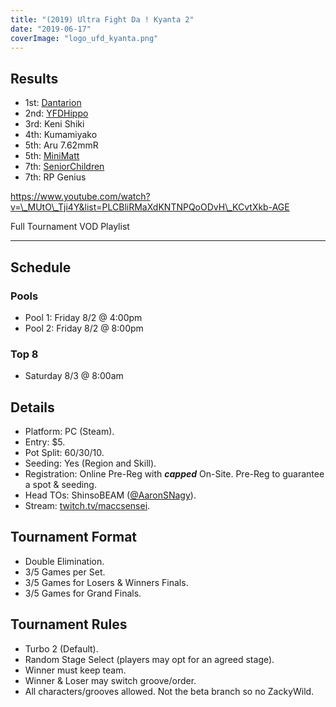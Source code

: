 ```yaml
---
title: "(2019) Ultra Fight Da ! Kyanta 2"
date: "2019-06-17"
coverImage: "logo_ufd_kyanta.png"
---
```


## Results

- 1st: [Dantarion](@Dantarion)
- 2nd: [YFDHippo](@YFDHippo)
- 3rd: Keni Shiki
- 4th: Kumamiyako
- 5th: Aru 7.62mmR
- 5th: [MiniMatt](@MiniMatt_)
- 7th: [SeniorChildren](@videoshuevos)
- 7th: RP Genius

https://www.youtube.com/watch?v=\_MUtO\_Tji4Y&list=PLCBliRMaXdKNTNPQoODvH\_KCvtXkb-AGE

Full Tournament VOD Playlist  

* * *

## Schedule

### Pools

- Pool 1: Friday 8/2 @ 4:00pm
- Pool 2: Friday 8/2 @ 8:00pm

### Top 8

- Saturday 8/3 @ 8:00am

## Details

- Platform: PC (Steam).
- Entry: $5.
- Pot Split: 60/30/10.
- Seeding: Yes (Region and Skill).
- Registration: Online Pre-Reg with **_capped_** On-Site. Pre-Reg to guarantee a spot & seeding.
- Head TOs: ShinsoBEAM ([@AaronSNagy](https://twitter.com/AaronSNagy)).
- Stream: [twitch.tv/maccsensei](http://www.twitch.tv/maccsensei).

## Tournament Format

- Double Elimination.
- 3/5 Games per Set.
- 3/5 Games for Losers & Winners Finals.
- 3/5 Games for Grand Finals.

## Tournament Rules

- Turbo 2 (Default).
- Random Stage Select (players may opt for an agreed stage).
- Winner must keep team.
- Winner & Loser may switch groove/order.
- All characters/grooves allowed. Not the beta branch so no ZackyWild.

